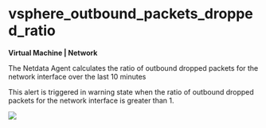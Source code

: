 # vsphere_outbound_packets_dropped_ratio

**Virtual Machine | Network**

The Netdata Agent calculates the ratio of outbound dropped packets for the network interface over the last 10 minutes

This alert is triggered in warning state when the ratio of outbound dropped packets for the network interface is greater than 1.

![](https://drive.google.com/uc?export=view&id=1elXR92OQn3sWVGXUCjpGi-NwcLNYE24g)